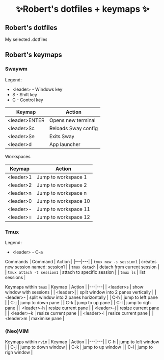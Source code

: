 <h1 align="center"> ✨Robert's dotfiles + keymaps ✨ </h1>

## Robert's dotfiles
My selected .dotfiles

## Robert's keymaps

### Swaywm

Legend:
- \<leader\> - Windows key
- S - Shift key 
- C - Control key 

| Keymap | Action |
|---|---|
| \<leader\>ENTER | Opens new terminal  |
| \<leader\>Sc | Reloads Sway config  |
| \<leader\>Se | Exits Sway |
| \<leader\>d | App launcher|

Workspaces

| Keymap | Action |
|---|---|
| \<leader\>1 | Jump to workspace 1 |
| \<leader\>2 | Jump to workspace 2 |
| \<leader\>n | Jump to workspace n |
| \<leader\>0 | Jump to workspace 10 |
| \<leader\>- | Jump to workspace 11 |
| \<leader\>= | Jump to workspace 12 |

### Tmux

Legend:
- \<leader\> - C-a 

Commands
| Command | Action |
|---|---|
| `tmux new -s session1` | creates new session named: session1 |
| `tmux detach` | detach from current session |
| `tmux attach -t session1` | attach to specific session |
| `tmux ls` | list sessions |

Keymaps within `tmux`
| Keymap | Action |
|---|---|
| \<leader\>s  | show window with sessions |
| \<leader\>\| | split window into 2 panes vertically |
| \<leader\>-  | split window into 2 panes horizontally |
| C\-h | jump to left pane |
| C\-j | jump to down pane |
| C\-k | jump to up pane |
| C\-l | jump to righ pane |
| \<leader\>\-h  | resize current pane |
| \<leader\>\-j  | resize current pane |
| \<leader\>\-k  | resize current pane |
| \<leader\>\-l  | resize current pane  |
| \<leader\>m  | maximise pane |

### (Neo)VIM

Keymaps within `nvim`
| Keymap | Action |
|---|---|
| C\-h | jump to left window |
| C\-j | jump to down window |
| C\-k | jump to up window |
| C\-l | jump to righ window |
